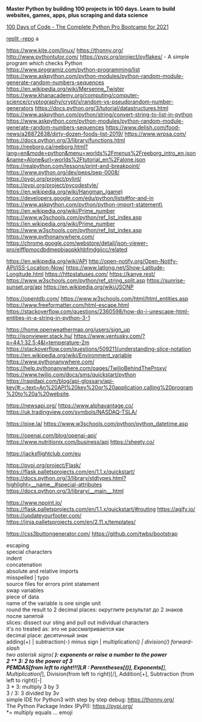 **Master Python by building 100 projects in 100 days. Learn to build websites, games, apps, plus scraping and data science**

[100 Days of Code - The Complete Python Pro Bootcamp for 2021](https://www.udemy.com/course/100-days-of-code/#questions/13314700)


[replit -repo](https://replit.com/@appbrewery)
a

https://www.kite.com/linux/
https://thonny.org/
http://www.pythontutor.com/
https://pypi.org/project/pyflakes/ - A simple program which checks Python \
https://www.programiz.com/python-programming/list
https://www.askpython.com/python-modules/python-random-module-generate-random-numbers-sequences
https://en.wikipedia.org/wiki/Mersenne_Twister
https://www.khanacademy.org/computing/computer-science/cryptography/crypt/v/random-vs-pseudorandom-number-generators
https://docs.python.org/3/tutorial/datastructures.html
https://www.askpython.com/python/string/convert-string-to-list-in-python
https://www.askpython.com/python-modules/python-random-module-generate-random-numbers-sequences
https://www.delish.com/food-news/a26872638/dirty-dozen-foods-list-2019/
https://www.wrpsa.com/
https://docs.python.org/3/library/functions.html \
https://reeborg.ca/reeborg.html?lang=en&mode=python&menu=worlds%2Fmenus%2Freeborg_intro_en.json&name=Alone&url=worlds%2Ftutorial_en%2Falone.json \
https://realpython.com/lessons/print-and-breakpoint/ \
https://www.python.org/dev/peps/pep-0008/ \
https://pypi.org/project/pylint/ \
https://pypi.org/project/pycodestyle/ \
https://en.wikipedia.org/wiki/Hangman_(game) \
https://developers.google.com/edu/python/lists#for-and-in \
https://www.askpython.com/python/python-import-statement\
https://en.wikipedia.org/wiki/Prime_number \
https://www.w3schools.com/python/ref_list_index.asp \
https://en.wikipedia.org/wiki/Prime_number \
https://www.w3schools.com/python/ref_list_index.asp \
https://www.pythonanywhere.com/
https://chrome.google.com/webstore/detail/json-viewer-pro/eifflpmocdbdmepbjaopkkhbfmdgijcc/related

https://en.wikipedia.org/wiki/API
http://open-notify.org/Open-Notify-API/ISS-Location-Now/
https://www.latlong.net/Show-Latitude-Longitude.html
https://httpstatuses.com/
https://kanye.rest/
https://www.w3schools.com/python/ref_string_split.asp
https://sunrise-sunset.org/api
https://en.wikipedia.org/wiki/JSONP

https://opentdb.com/
https://www.w3schools.com/html/html_entities.asp
https://www.freeformatter.com/html-escape.html
https://stackoverflow.com/questions/2360598/how-do-i-unescape-html-entities-in-a-string-in-python-3-1

https://home.openweathermap.org/users/sign_up
http://jsonviewer.stack.hu/
https://www.ventusky.com/?p=44.1;32.5;4&l=temperature-2m
https://stackoverflow.com/questions/509211/understanding-slice-notation
https://en.wikipedia.org/wiki/Environment_variable
https://www.pythonanywhere.com/
https://help.pythonanywhere.com/pages/TwilioBehindTheProxy/
https://www.twilio.com/docs/sms/quickstart/python
https://rapidapi.com/blog/api-glossary/api-key/#:~:text=An%20API%20key%20or%20application,calling%20program%20to%20a%20website.

https://newsapi.org/
https://www.alphavantage.co/
https://uk.tradingview.com/symbols/NASDAQ-TSLA/

https://pixe.la/
https://www.w3schools.com/python/python_datetime.asp

https://openai.com/blog/openai-api/
https://www.nutritionix.com/business/api
https://sheety.co/

https://jacksflightclub.com/eu

https://pypi.org/project/Flask/
https://flask.palletsprojects.com/en/1.1.x/quickstart/
https://docs.python.org/3/library/stdtypes.html?highlight=__name__#special-attributes
https://docs.python.org/3/library/__main__.html


https://www.npoint.io/
https://flask.palletsprojects.com/en/1.1.x/quickstart/#routing
https://agify.io/
https://updateyourfooter.com/
https://jinja.palletsprojects.com/en/2.11.x/templates/

https://css3buttongenerator.com/
https://github.com/twbs/bootstrap


escaping\
special characters\
indent\
concatenation\
absolute and relative imports\
misspelled | typo \
source files for errors print statement \
swap variables \
piece of data \
name of the variable is one single unit \
round the result to 2 decimal places: округлите результат до 2 знаков
после запятой \
slices: dissect our sting and pull out individual characters \
it's no treated as: это не рассматривается как \
decimal place: десятичный знак \
adding(+) | subtraction(-) minus sign | multiplication(*) | division(/)
forward-slash \
two asterisk signs( **): exponents or raise a number to the power \
2 ** 3: 2 to the power of 3 \
PEMDAS[from left to right!!!]LR : Parentheses[()], Exponents[**],
Multiplication[*], Division(from left to right)[/], Addition[+], Subtraction
(from left to right)[-] \
3 * 3: multiply 3 by 3 \
3 / 3: 3 divided by 3v\
simple IDE for Python3 with step by step debug: https://thonny.org/ \
The Python Package Index (PyPI): https://pypi.org/ \
*= multiply equals ...
emoji

